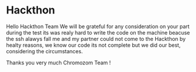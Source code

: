 # Hackthon

Hello Hackthon Team
  We will be grateful for any consideration on your part during the test
  its was realy hard to write the code on the machine beacuse the ssh alawys fall
  me and my partner could not come to the Hackthon by healty reasons,
  we know our code its not complete but we did our best, considering the circumstances.
  
  Thanks you very much
  Chromozom Team !
